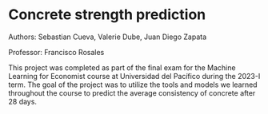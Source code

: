# Concrete strength prediction

Authors: Sebastian Cueva, Valerie Dube, Juan Diego Zapata

Professor: Francisco Rosales

This project was completed as part of the final exam for the Machine Learning for Economist course at Universidad del Pacífico during the 2023-I term. 
The goal of the project was to utilize the tools and models we learned throughout the course to predict the average consistency of concrete after 28 days.


